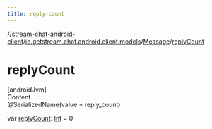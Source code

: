 ```yaml
---
title: reply-count
---
```

//[stream-chat-android-client](../../../index.md)/[io.getstream.chat.android.client.models](../index.md)/[Message](index.md)/[replyCount](replyCount.md)



# replyCount  
[androidJvm]  
Content  
@SerializedName(value = reply_count)  
  
var [replyCount](replyCount.md): [Int](https://kotlinlang.org/api/latest/jvm/stdlib/kotlin/-int/index.html) = 0  



